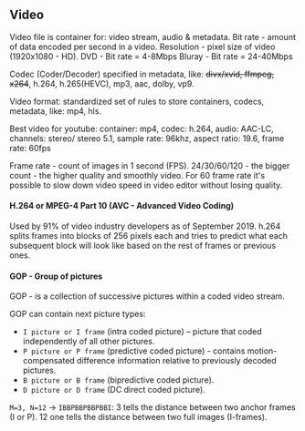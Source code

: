 Video
-

Video file is container for: video stream, audio & metadata.
Bit rate - amount of data encoded per second in a video.
Resolution - pixel size of video (1920x1080 - HD).
DVD    - Bit rate = 4-8Mbps
Bluray - Bit rate = 24-40Mbps

Codec (Coder/Decoder) specified in metadata, like:
~~divx/xvid, ffmpeg, x264~~,
h.264, h.265(HEVC), mp3, aac, dolby, vp9.

Video format: standardized set of rules to store containers,
codecs, metadata, like: mp4, hls.

Best video for youtube: container: mp4, codec: h.264,
audio: AAC-LC, channels: stereo/ stereo 5.1, sample rate: 96khz,
aspect ratio: 19.6, frame rate: 60fps

Frame rate - count of images in 1 second (FPS).
24/30/60/120 - the bigger count - the higher quality and smoothly video.
For 60 frame rate it's possible to slow down video speed in video editor without losing quality.

#### H.264 or MPEG-4 Part 10 (AVC - Advanced Video Coding)

Used by 91% of video industry developers as of September 2019.
h.264 splits frames into blocks of 256 pixels each
and tries to predict what each subsequent block will look like
based on the rest of frames or previous ones.

#### GOP - Group of pictures

GOP - is a collection of successive pictures within a coded video stream.

GOP can contain next picture types:
* `I picture or I frame` (intra coded picture) – picture that coded independently of all other pictures.
* `P picture or P frame` (predictive coded picture) - contains motion-compensated difference information
relative to previously decoded pictures.
* `B picture or B frame` (bipredictive coded picture).
* `D picture or D frame` (DC direct coded picture).

`M=3, N=12` -> `IBBPBBPBBPBBI`:
3 tells the distance between two anchor frames (I or P).
12 one tells the distance between two full images (I-frames).
